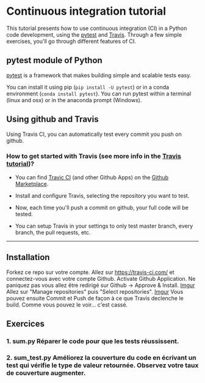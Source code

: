 # Continuous integration tutorial

This tutorial presents how to use continuous integration (CI) in a Python code development, using the [pytest](https://docs.pytest.org/en/latest/contents.html) and [Travis](https://travis-ci.com).
Through a few simple exercises, you'll go through different features of CI.

## pytest module of Python

[pytest](https://docs.pytest.org/en/latest/contents.html) is a framework that makes building simple and scalable tests easy.

You can install it using pip (`pip install -U pytest`) or in a conda environment (`conda install pytest`).
You can run pytest within a terminal (linux and osx) or in the anaconda prompt (Windows).

## Using github and Travis
Using Travis CI, you can automatically test every commit you push on github.

### How to get started with Travis (see more info in the [Travis tutorial](https://docs.travis-ci.com/user/tutorial/))?
 * You can find [Travic CI](https://github.com/marketplace/travis-ci) (and other Github Apps) on the [Github Marketplace]( https://github.com/marketplace).
 * Install and configure Travis, selecting the repository you want to test.

 * Now, each time you'll push a commit on github, your full code will be tested.
 * You can setup Travis in your settings to only test master branch, every branch, the pull requests, etc.

 ---------------------------------
## Installation

Forkez ce repo sur votre compte.
Allez sur https://travis-ci.com/ et connectez-vous avec votre compte Github.
Activate Github Application.
Ne paniquez pas vous allez être redirigé sur Github -> Approve & Install.
[Imgur](https://i.imgur.com/MP15GTW.png)
Allez sur "Manage repositories" puis "Select repositories".
[Imgur](https://i.imgur.com/bA9OuLA.png)
Vous pouvez ensuite Commit et Push de façon à ce que Travis declenche le build.
Comme vous pouvez le voir... c'est cassé.


## Exercices
### 1. sum.py Réparer le code pour que les tests réussissent.
### 2. sum_test.py Améliorez la couverture du code en écrivant un test qui vérifie le type de valeur retournée. Observez votre taux de couverture augmenter.
